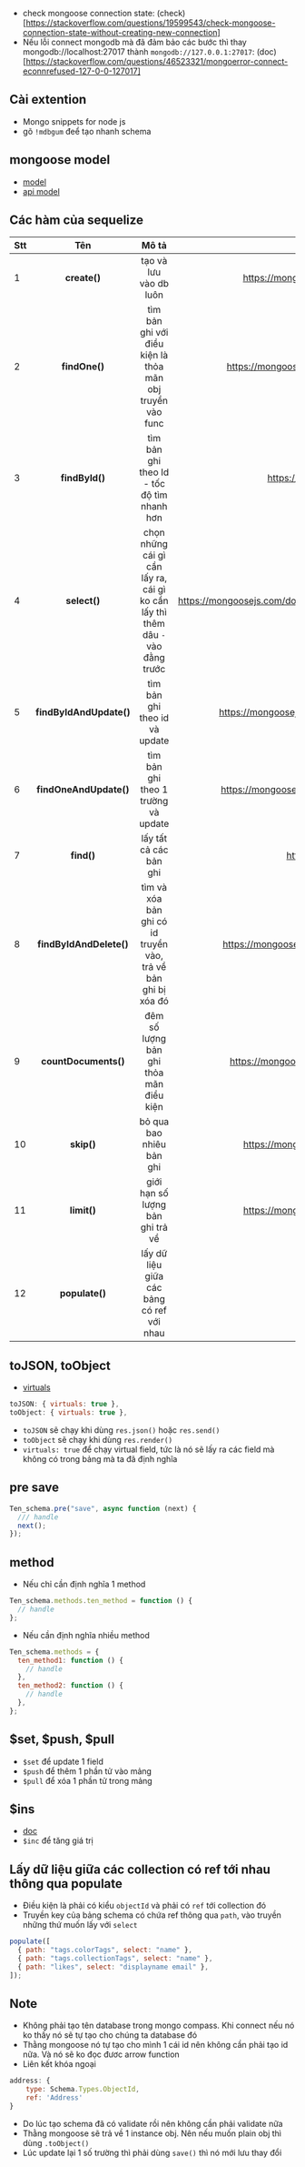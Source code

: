 - check mongoose connection state: (check)[https://stackoverflow.com/questions/19599543/check-mongoose-connection-state-without-creating-new-connection]
- Nếu lỗi connect mongodb mà đã đảm bảo các bước thì thay mongodb://localhost:27017 thành `mongodb://127.0.0.1:27017`: (doc)[https://stackoverflow.com/questions/46523321/mongoerror-connect-econnrefused-127-0-0-127017]

## Cài extention

- Mongo snippets for node js
- gõ `!mdbgum` đeể tạo nhanh schema

## mongoose model

- [model](https://mongoosejs.com/docs/models.html)
- [api model](https://mongoosejs.com/docs/api/model.html)

## Các hàm của sequelize

| Stt |           Tên           |                                      Mô tả                                      |                                                                          Link |
| :-- | :---------------------: | :-----------------------------------------------------------------------------: | ----------------------------------------------------------------------------: |
| 1   |      **create()**       |                             tạo và lưu vào db luôn                              |                https://mongoosejs.com/docs/models.html#constructing-documents |
| 2   |      **findOne()**      |            tìm bản ghi với điều kiện là thỏa mãn obj truyền vào func            |          https://mongoosejs.com/docs/api/query.html#Query.prototype.findOne() |
| 3   |     **findById()**      |                   tìm bản ghi theo Id - tốc độ tìm nhanh hơn                    |                   https://mongoosejs.com/docs/api/model.html#Model.findById() |
| 4   |      **select()**       | chọn những cái gì cần lấy ra, cái gì ko cần lấy thì thêm dâu `-` vào đằng trước | https://mongoosejs.com/docs/api/schematype.html#SchemaType.prototype.select() |
| 5   | **findByIdAndUpdate()** |                          tìm bản ghi theo id và update                          |          https://mongoosejs.com/docs/api/model.html#Model.findByIdAndUpdate() |
| 6   | **findOneAndUpdate()**  |                       tìm bản ghi theo 1 trường và update                       |           https://mongoosejs.com/docs/api/model.html#Model.findOneAndUpdate() |
| 7   |       **find()**        |                             lấy tất cả các bản ghi                              |                       https://mongoosejs.com/docs/api/model.html#Model.find() |
| 8   | **findByIdAndDelete()** |          tìm và xóa bản ghi có id truyền vào, trả về bản ghi bị xóa đó          |          https://mongoosejs.com/docs/api/model.html#Model.findByIdAndDelete() |
| 9   |  **countDocuments()**   |                     đêm số lượng bản ghi thỏa mãn điều kiện                     |             https://mongoosejs.com/docs/api/model.html#Model.countDocuments() |
| 10  |       **skip()**        |                            bỏ qua bao nhiêu bản ghi                             |             https://mongoosejs.com/docs/api/query.html#Query.prototype.skip() |
| 11  |       **limit()**       |                        giới hạn số lượng bản ghi trả về                         |            https://mongoosejs.com/docs/api/query.html#Query.prototype.limit() |
| 12  |     **populate()**      |                    lấy dữ liệu giữa các bảng có ref với nhau                    |                                     https://mongoosejs.com/docs/populate.html |

## toJSON, toObject

- [virtuals](https://mongoosejs.com/docs/tutorials/virtuals.html)

```js
toJSON: { virtuals: true },
toObject: { virtuals: true },
```

- `toJSON` sẽ chạy khi dùng `res.json()` hoặc `res.send()`
- `toObject` sẽ chạy khi dùng `res.render()`
- `virtuals: true` để chạy virtual field, tức là nó sẽ lấy ra các field mà không có trong bảng mà ta đã định nghĩa

## pre save

```js
Ten_schema.pre("save", async function (next) {
  /// handle
  next();
});
```

## method

- Nếu chỉ cần định nghĩa 1 method

```js
Ten_schema.methods.ten_method = function () {
  // handle
};
```

- Nếu cần định nghĩa nhiều method

```js
Ten_schema.methods = {
  ten_method1: function () {
    // handle
  },
  ten_method2: function () {
    // handle
  },
};
```

## $set, $push, $pull

- `$set` để update 1 field
- `$push` để thêm 1 phần tử vào mảng
- `$pull` để xóa 1 phần tử trong mảng

## $ins

- [doc](https://www.mongodb.com/docs/manual/reference/operator/update/inc/)
- `$inc` để tăng giá trị

## Lấy dữ liệu giữa các collection có ref tới nhau thông qua populate

- Điều kiện là phải có kiểu `objectId` và phải có `ref` tới collection đó
- Truyền key của bảng schema có chứa ref thông qua `path`, vào truyền những thứ muốn lấy với `select`

```js
populate([
  { path: "tags.colorTags", select: "name" },
  { path: "tags.collectionTags", select: "name" },
  { path: "likes", select: "displayname email" },
]);
```

## Note

- Không phải tạo tên database trong mongo compass. Khi connect nếu nó ko thấy nó sẽ tự tạo cho chúng ta database đó
- Thằng mongoose nó tự tạo cho mình 1 cái id nên không cần phải tạo id nữa. Và nó sẽ ko đọc đươc arrow function
- Liên kết khóa ngoại

```js
address: {
    type: Schema.Types.ObjectId,
    ref: 'Address'
}
```

- Do lúc tạo schema đã có validate rồi nên không cần phải validate nữa
- Thằng mongoose sẽ trả về 1 instance obj. Nên nếu muốn plain obj thì dùng `.toObject()`
- Lúc update lại 1 số trường thì phải dùng `save()` thì nó mới lưu thay đổi
